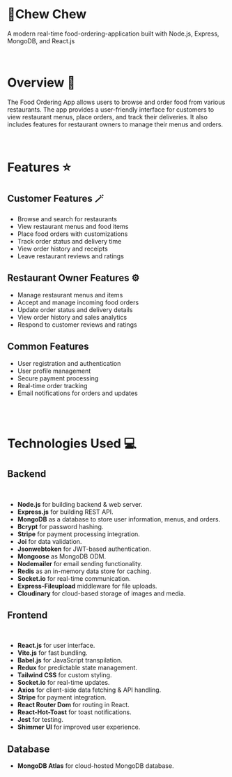 <h1 align="left">🍔Chew Chew</h1>
<p align="left">
    A modern real-time food-ordering-application built with Node.js, Express, MongoDB, and React.js
</p>

<br>

# Overview 📑

The Food Ordering App allows users to browse and order food from various restaurants. The app provides a user-friendly interface for customers to view restaurant menus, place orders, and track their deliveries. It also includes features for restaurant owners to manage their menus and orders.

<br>

# Features ⭐

## Customer Features 🪄

 - Browse and search for restaurants 
 - View restaurant menus and food items
 - Place food orders with customizations
 - Track order status and delivery time
 - View order history and receipts
 - Leave restaurant reviews and ratings

## Restaurant Owner Features ⚙️

- Manage restaurant menus and items
- Accept and manage incoming food orders
- Update order status and delivery details
- View order history and sales analytics
- Respond to customer reviews and ratings

## Common Features

- User registration and authentication
- User profile management
- Secure payment processing
- Real-time order tracking
- Email notifications for orders and updates

<br>
<br>

# Technologies Used 💻

## Backend

<br>

-   **Node.js** for building backend & web server.
-   **Express.js** for building REST API.
-   **MongoDB** as a database to store user information, menus, and orders.
-   **Bcrypt** for password hashing.
-   **Stripe** for payment processing integration.
-   **Joi** for data validation.
-   **Jsonwebtoken** for JWT-based authentication.
-   **Mongoose** as MongoDB ODM.
-   **Nodemailer** for email sending functionality.
-   **Redis** as an in-memory data store for caching.
-   **Socket.io** for real-time communication.
-   **Express-Fileupload** middleware for file uploads.
-   **Cloudinary** for cloud-based storage of images and media.

## Frontend

<br>

-   **React.js** for user interface.
-   **Vite.js** for fast bundling.
-   **Babel.js** for JavaScript transpilation.
-   **Redux** for predictable state management.
-   **Tailwind CSS** for custom styling.
-   **Socket.io** for real-time updates.
-   **Axios** for client-side data fetching & API handling.
-   **Stripe** for payment integration.
-   **React Router Dom** for routing in React.
-   **React-Hot-Toast** for toast notifications.
-   **Jest** for testing.
-   **Shimmer UI** for improved user experience.

## Database

-   **MongoDB Atlas** for cloud-hosted MongoDB database.

<br>
